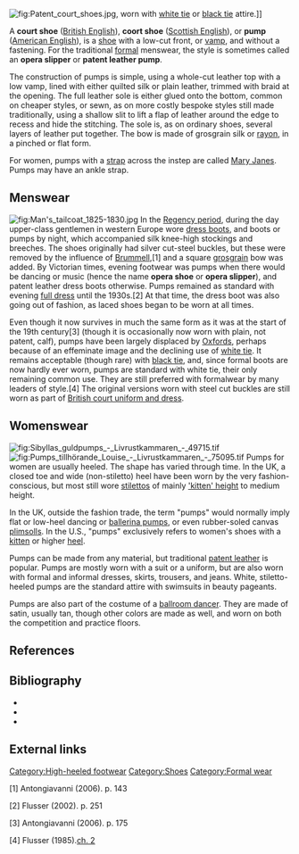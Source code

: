 ![](Patent_court_shoes.jpg "fig:Patent_court_shoes.jpg"), worn with
[white tie](white_tie "wikilink") or [black tie](black_tie "wikilink")
attire.\]\]

A **court shoe** ([British English](British_English "wikilink")),
**coort shoe** ([Scottish English](Scottish_English "wikilink")), or
**pump** ([American
English](List_of_words_having_different_meanings_in_American_and_British_English:_M–Z#P "wikilink")),
is a [shoe](shoe "wikilink") with a low-cut front, or
[vamp](Shoe#vamp "wikilink"), and without a fastening. For the
traditional [formal](formal_wear "wikilink") menswear, the style is
sometimes called an **opera slipper** or **patent leather pump**.

The construction of pumps is simple, using a whole-cut leather top with
a low vamp, lined with either quilted silk or plain leather, trimmed
with braid at the opening. The full leather sole is either glued onto
the bottom, common on cheaper styles, or sewn, as on more costly bespoke
styles still made traditionally, using a shallow slit to lift a flap of
leather around the edge to recess and hide the stitching. The sole is,
as on ordinary shoes, several layers of leather put together. The bow is
made of grosgrain silk or [rayon](rayon "wikilink"), in a pinched or
flat form.

For women, pumps with a [strap](strap "wikilink") across the instep are
called [Mary Janes](Mary_Jane_(shoe) "wikilink"). Pumps may have an
ankle strap.

## Menswear

![](Man's_tailcoat_1825-1830.jpg "fig:Man's_tailcoat_1825-1830.jpg") In
the [Regency period](British_Regency "wikilink"), during the day
upper-class gentlemen in western Europe wore [dress
boots](dress_boot "wikilink"), and boots or pumps by night, which
accompanied silk knee-high stockings and breeches. The shoes originally
had silver cut-steel buckles, but these were removed by the influence of
[Brummell](Beau_Brummell "wikilink"),[1] and a square
[grosgrain](grosgrain "wikilink") bow was added. By Victorian times,
evening footwear was pumps when there would be dancing or music (hence
the name **opera shoe** or **opera slipper**), and patent leather dress
boots otherwise. Pumps remained as standard with evening [full
dress](full_dress "wikilink") until the 1930s.[2] At that time, the
dress boot was also going out of fashion, as laced shoes began to be
worn at all times.

Even though it now survives in much the same form as it was at the start
of the 19th century[3] (though it is occasionally now worn with plain,
not patent, calf), pumps have been largely displaced by
[Oxfords](Oxfords "wikilink"), perhaps because of an effeminate image
and the declining use of [white tie](white_tie "wikilink"). It remains
acceptable (though rare) with [black tie](black_tie "wikilink"), and,
since formal boots are now hardly ever worn, pumps are standard with
white tie, their only remaining common use. They are still preferred
with formalwear by many leaders of style.[4] The original versions worn
with steel cut buckles are still worn as part of [British court uniform
and dress](Court_uniform_and_dress_in_the_United_Kingdom "wikilink").

## Womenswear

![](Sibyllas_guldpumps_-_Livrustkammaren_-_49715.tif "fig:Sibyllas_guldpumps_-_Livrustkammaren_-_49715.tif")
![](Pumps_tillhörande_Louise_-_Livrustkammaren_-_75095.tif "fig:Pumps_tillhörande_Louise_-_Livrustkammaren_-_75095.tif")
Pumps for women are usually heeled. The shape has varied through time.
In the UK, a closed toe and wide (non-stiletto) heel have been worn by
the very fashion-conscious, but most still wore
[stilettos](Stiletto_heel "wikilink") of mainly ['kitten'
height](kitten_heel "wikilink") to medium height.

In the UK, outside the fashion trade, the term "pumps" would normally
imply flat or low-heel dancing or [ballerina
pumps](ballet_flat "wikilink"), or even rubber-soled canvas
[plimsolls](plimsoll_shoe "wikilink"). In the U.S., "pumps" exclusively
refers to women's shoes with a [kitten](kitten_heel "wikilink") or
higher [heel](Heel_(shoe) "wikilink").

Pumps can be made from any material, but traditional [patent
leather](patent_leather "wikilink") is popular. Pumps are mostly worn
with a suit or a uniform, but are also worn with formal and informal
dresses, skirts, trousers, and jeans. White, stiletto-heeled pumps are
the standard attire with swimsuits in beauty pageants.

Pumps are also part of the costume of a [ballroom
dancer](ballroom_dance "wikilink"). They are made of satin, usually tan,
though other colors are made as well, and worn on both the competition
and practice floors.

## References

## Bibliography

-

-

-

## External links

[Category:High-heeled
footwear](Category:High-heeled_footwear "wikilink")
[Category:Shoes](Category:Shoes "wikilink") [Category:Formal
wear](Category:Formal_wear "wikilink")

[1] Antongiavanni (2006). p. 143

[2] Flusser (2002). p. 251

[3] Antongiavanni (2006). p. 175

[4] Flusser (1985).[ch. 2](http://www.throughtherye.com/flusser/ch3.htm)